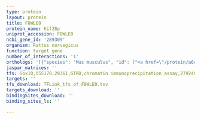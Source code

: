 ```yaml
---
type: protein
layout: protein
title: F8WLE0
protein_name: Kif28p
uniprot_accession: F8WLE0
ncbi_gene_id: '289309'
organism: Rattus norvegicus
function: target gene
number_of_interactions: '1'
orthologs: '[{"species": "Mus musculus", "id": ["<a href=\"/protein/a0a1y7vm29\">A0A1Y7VM29</a>"]}]'
jaspar_matrices: ''
tfs: Sox10,O55170,29361,GTRD,chromatin immunoprecipitation assay,27924024%5Buid%5D,No
targets: ''
tfs_download: TFLink_tfs_of_F8WLE0.tsv
targets_download: ''
bindingSites_download: ''
binding_sites_ls: ''

---
```

